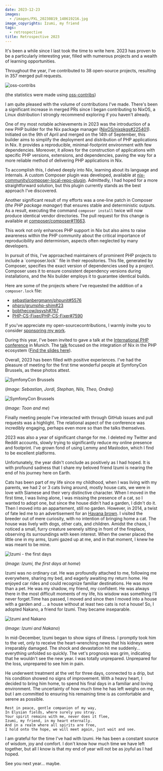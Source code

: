 ```yaml
---
date: 2023-12-23
images:
  - /images/PXL_20230819_140619216.jpg
image_copyrights: Izumi, my friend
tags:
  - retrospective
title: Retrospective 2023
---
```


It's been a while since I last took the time to write here. 2023 has proven to be a particularly interesting year,
filled with numerous projects and a wealth of learning opportunities.

Throughout the year, I've contributed to 38 open-source projects, resulting in 357 merged pull requests.

![oss-contribs](/images/retrospective-2023-stats.svg)

(the statistics were made using [oss-contribs](https://github.com/staabm/oss-contribs))

I am quite pleased with the volume of contributions I've made. There's been a significant increase in merged PRs since I
began contributing to NixOS, a Linux distribution I strongly recommend exploring if you haven't already.

One of my most notable achievements in 2023 was the introduction of a new PHP builder for the Nix package manager
([NixOS/nixpkgs#225401](https://github.com/NixOS/nixpkgs/pull/225401)). Initiated on the 9th of April and merged on the
14th of September, this builder aims to simplify the deployment and distribution of PHP applications in Nix. It provides
a reproducible, minimal-footprint environment with few dependencies. Moreover, it allows for the construction of
applications with specific PHP versions, extensions, and dependencies, paving the way for a more reliable method of
delivering PHP applications in Nix.

To accomplish this, I delved deeply into Nix, learning about its language and internals. A custom Composer plugin was
developed, available at
[nix-community/composer-local-repo-plugin](https://github.com/nix-community/composer-local-repo-plugin). Admittedly, I
had hoped for a more straightforward solution, but this plugin currently stands as the best approach I've discovered.

Another significant result of my efforts was a one-line patch in Composer (_the PHP package manager_) that ensures
stable and deterministic outputs. As a result, executing the command `composer install` twice will now produce identical
vendor directories. The pull request for this change is available at
[composer/composer#11663](https://github.com/composer/composer/pull/11663).

This work not only enhances PHP support in Nix but also aims to raise awareness within the PHP community about the
critical importance of reproducibility and determinism, aspects often neglected by many developers.

In pursuit of this, I've approached maintainers of prominent PHP projects to include a `composer.lock`` file in their
repositories. This file, generated by Composer, specifies the exact version of dependencies used by a project. Composer
uses it to ensure consistent dependency versions during installations, and the Nix builder employs it to guarantee
identical builds.

Here are some of the projects where I've requested the addition of a `composer.lock` file:

- [sebastianbergmann/phpunit#5576](https://github.com/sebastianbergmann/phpunit/pull/5576)
- [phpro/grumphp-shim#23](https://github.com/phpro/grumphp-shim/issues/23)
- [bobthecow/psysh#767](https://github.com/bobthecow/psysh/issues/767)
- [PHP-CS-Fixer/PHP-CS-Fixer#7590](https://github.com/PHP-CS-Fixer/PHP-CS-Fixer/issues/7590)

If you've appreciate my open-sourcecontributions, I warmly invite you to consider
[sponsoring my work](https://github.com/sponsors/drupol).

During this year, I've been invited to gave a talk at the [International PHP conference](https://phpconference.com/) in
Munich. The [talk](https://phpconference.com/web-development/leveraging-nix-php-ecosystem/) focused on the integration
of Nix in the PHP ecosystem
([Find the slides here](https://github.com/drupol/ipc2023/releases/download/v23-79efbb4c24ab0d42c73906d16233a79d9659c5ca/23--ipc2023--79efbb4c24ab0d42c73906d16233a79d9659c5ca.pdf)).

Overall, 2023 has been filled with positive experiences. I've had the pleasure of meeting for the first time wonderful
people at SymfonyCon Brussels, as these photos attest.

![SymfonyCon Brussels](/images/PXL_20231207_115848241-01.jpeg)

(_Image: Sebastian, Jordi, Stephan, Nils, Theo, Ondrej_)

![SymfonyCon Brussels](/images/PXL_20231208_123132050.jpg)

(_Image: Toon and me_)

Finally meeting people I've interacted with through GitHub issues and pull requests was a highlight. The relational
aspect of the conference was incredibly engaging, perhaps even more so than the talks themselves.

2023 was also a year of significant change for me. I deleted my Twitter and Reddit accounts, slowly trying to
significantly reduce my online presence and footprint. I've grown fond of using Lemmy and Mastodon, which I find to be
excellent platforms.

Unfortunately, the year didn't conclude as positively as I had hoped. It is with profound sadness that I share my
beloved friend Izumi is nearing the end of his journey here on Earth.

Cats has been part of my life since my childhood, when I was living with my parents, we had 2 or 3 cats living around,
mostly house cats, we were in love with Siamese and their very distinctive character. When I moved in the first time, I
was living alone, I was missing the presence of a cat, so I wanted to adopt one, but since the house didn't had a
garden, I didn't do it. Then I moved into an appartement, still no garden. However, in 2014, a twist of fate led me to
an advertisement for an [Havana brown](https://en.wikipedia.org/wiki/Havana_Brown). I visited the breeder out of mere
curiosity, with no intention of bringing home a cat. The house was lively with dogs, other cats, and children. Amidst
the chaos, I noticed a small, furry creature serenely sitting in front of the fireplace, observing its surroundings with
keen interest. When the owner placed the little one in my arms, Izumi gazed up at me, and in that moment, I knew he was
meant to be mine.

![Izumi - the first days](/images/2014-03-12.jpg)

(_Image: Izumi, the first days at home_)

Izumi was no ordinary cat. He was profoundly attached to me, following me everywhere, sharing my bed, and eagerly
awaiting my return home. He enjoyed car rides and could recognize familiar destinations. He was more than a pet. He was
my shadow, my friend, my confident. He was always there in the most difficult moments of my life, his wisdow was
something I'll never forget.Time has passed, I moved and since then I moved into a house with a garden and ... a house
without at least two cats is not a house! So, I adopted Nakano, a friend for Izumi. They became inseparable.

![Izumi and Nakano](/images/IMG_20180107_122839.jpg)

(_Image: Izumi and Nakano_)

In mid-December, Izumi began to show signs of illness. I promptly took him to the vet, only to receive the
heart-wrenching news that his kidneys were irreparably damaged. The shock and devastation hit me suddenly... everything
unfolded so quickly. The vet's prognosis was grim, indicating that he wouldn't see the new year. I was totally
unprepared. Unprepared for the loss, unprepared to see him in pain.

He underwent treatment at the vet for three days, connected to a drip, but his condition showed no signs of improvement.
With a heavy heart, I decided to bring him home, to spend his final days in a familiar and loving environment. The
uncertainty of how much time he has left weighs on me, but I am committed to ensuring his remaining time is as
comfortable and serene as possible.

```
Rest in peace, gentle companion of my way,
In Elysian fields, where surely you stray.
Your spirit remains with me, never does it flee,
Izumi, my friend, in my heart eternally.
And in a realm where all spirits are free,
I hold onto the hope, we will meet again, just wait and see.
```

I am grateful for the time I've had with Izumi. He has been a constant source of wisdom, joy and comfort. I don't know
how much time we have left together, but all I know is that my end of year will not be as joyful as I had hoped.

See you next year... maybe.
